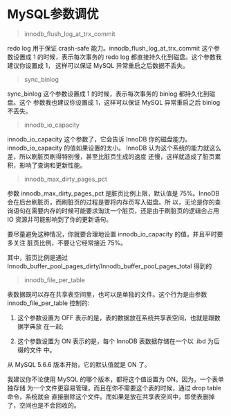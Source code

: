 # MySQL参数调优

> innodb_flush_log_at_trx_commit 

redo log 用于保证 crash-safe 能力。innodb_flush_log_at_trx_commit 这个参数设置成 1 的时候，表示每次事务的 redo log 都直接持久化到磁盘。这个参数我建议你设置成 1， 这样可以保证 MySQL 异常重启之后数据不丢失。

>  sync_binlog

sync_binlog 这个参数设置成 1 的时候，表示每次事务的 binlog 都持久化到磁盘。这个 参数我也建议你设置成 1，这样可以保证 MySQL 异常重启之后 binlog 不丢失。



> innodb_io_capacity

 innodb_io_capacity 这个参数了，它会告诉 InnoDB 你的磁盘能力。innodb_io_capacity 的值如果设置的太小。 InnoDB 认为这个系统的能力就这么差，所以刷脏页刷得特别慢，甚至比脏页生成的速度 还慢，这样就造成了脏页累积，影响了查询和更新性能。

> innodb_max_dirty_pages_pct

参数 innodb_max_dirty_pages_pct 是脏页比例上限，默认值是 75%。InnoDB 会在后台刷脏页，而刷脏页的过程是要将内存页写入磁盘。所 以，无论是你的查询语句在需要内存的时候可能要求淘汰一个脏页，还是由于刷脏页的逻辑会占用 IO 资源并可能影响到了你的更新语句。

要尽量避免这种情况，你就要合理地设置 innodb_io_capacity 的值，并且平时要多关注 脏页比例，不要让它经常接近 75%。

其中，脏页比例是通过 Innodb_buffer_pool_pages_dirty/Innodb_buffer_pool_pages_total 得到的



> innodb_file_per_table

表数据既可以存在共享表空间里，也可以是单独的文件。这个行为是由参数 innodb_file_per_table 控制的:

1. 这个参数设置为 OFF 表示的是，表的数据放在系统共享表空间，也就是跟数据字典放 在一起;

2. 这个参数设置为 ON 表示的是，每个 InnoDB 表数据存储在一个以 .ibd 为后缀的文件 中。

从 MySQL 5.6.6 版本开始，它的默认值就是 ON 了。

我建议你不论使用 MySQL 的哪个版本，都将这个值设置为 ON。因为，一个表单独存储 为一个文件更容易管理，而且在你不需要这个表的时候，通过 drop table 命令，系统就会 直接删除这个文件。而如果是放在共享表空间中，即使表删掉了，空间也是不会回收的。

